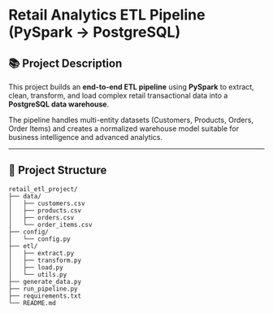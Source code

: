 # Retail Analytics ETL Pipeline (PySpark → PostgreSQL)

## 📚 Project Description

This project builds an **end-to-end ETL pipeline** using **PySpark** to extract, clean, transform, and load complex retail transactional data into a **PostgreSQL data warehouse**.

The pipeline handles multi-entity datasets (Customers, Products, Orders, Order Items) and creates a normalized warehouse model suitable for business intelligence and advanced analytics.

---

## 🚀 Project Structure

```plaintext
retail_etl_project/
├── data/
│   ├── customers.csv
│   ├── products.csv
│   ├── orders.csv
│   └── order_items.csv
├── config/
│   └── config.py
├── etl/
│   ├── extract.py
│   ├── transform.py
│   ├── load.py
│   └── utils.py
├── generate_data.py
├── run_pipeline.py
├── requirements.txt
└── README.md
